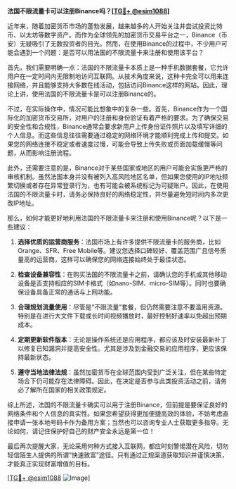 **法国不限流量卡可以注册Binance吗？[[TG💪+ @esim1088](https://t.me/s/esim1088)]**

近年来，随着加密货币市场的蓬勃发展，越来越多的人开始关注并尝试投资比特币、以太坊等数字资产。而作为全球领先的加密货币交易平台之一，Binance（币安）无疑吸引了无数投资者的目光。然而，在使用Binance的过程中，不少用户可能会遇到一个问题：是否可以用法国的不限流量卡来注册和使用该平台？

首先，我们需要明确一点：法国的不限流量卡本质上是一种手机数据套餐，它允许用户在一定时间内无限制地访问互联网。从技术角度来说，这种卡完全可以用来连接网络，并且能够支持大多数在线活动，包括访问Binance这样的网站。因此，理论上讲，使用法国的不限流量卡是可以注册Binance的。

不过，在实际操作中，情况可能比想象中的复杂一些。首先，Binance作为一个国际化的加密货币交易所，对用户的注册和身份验证有着严格的要求。为了确保交易的安全性和合规性，Binance通常会要求新用户上传身份证件照片以及填写详细的个人信息。而这些信息往往需要通过稳定的网络环境才能顺利完成上传和提交。如果您的网络连接不稳定或者速度过慢，可能会导致上传失败或页面加载缓慢等问题，从而影响注册流程。

此外，还需要注意的是，Binance对于某些国家或地区的用户可能会实施更严格的审核机制。虽然法国本身并没有被列入高风险地区名单，但如果您使用的IP地址频繁切换或者存在异常登录行为，也有可能会被系统标记为可疑账户。因此，在使用法国的不限流量卡时，请务必保持良好的网络稳定性，并尽量避免短时间内多次更改IP地址。

那么，如何才能更好地利用法国的不限流量卡来注册和使用Binance呢？以下是一些建议：

1. **选择优质的运营商服务**：法国市场上有许多提供不限流量卡的服务商，比如Orange、SFR、Free Mobile等。建议您选择口碑较好、覆盖范围广且信号质量高的运营商，这样可以确保您的网络连接始终处于最佳状态。

2. **检查设备兼容性**：在购买法国的不限流量卡之前，请确认您的手机或其他移动设备是否支持相应的SIM卡格式（如nano-SIM、micro-SIM等）。同时也要确保设备具备正常的通话与上网功能。

3. **合理规划流量使用**：尽管是“不限流量”套餐，但仍然需要注意不要滥用资源。特别是在进行大文件下载或长时间视频播放时，最好控制好速率以免超出预期成本。

4. **定期更新软件版本**：无论是操作系统还是应用程序，都应该及时安装最新补丁以修复已知漏洞并提高安全性。尤其是涉及到金融交易的应用程序，更应该保持最新状态。

5. **遵守当地法律法规**：虽然加密货币在全球范围内受到广泛关注，但在某些特定场合下仍可能存在法律障碍。因此，在决定是否参与此类投资活动之前，请务必了解所在国家的相关政策规定。

综上所述，法国的不限流量卡确实可以用于注册Binance，但前提是要保证良好的网络条件和个人信息的真实性。如果您希望获得更加便捷高效的体验，不妨考虑直接申请一张本地号码卡作为备用方案；当然也可以咨询专业人士获取更多指导。无论如何，请记住保护好自己的财产安全永远是第一位！

最后再次提醒大家，无论采用何种方式接入互联网，都应时刻警惕潜在风险，切勿轻信陌生人提供的所谓“快速致富”途径。只有通过正规渠道获取知识并谨慎决策，才能真正实现财富增值的目标。

[[TG💪+ @esim1088](https://t.me/s/esim1088) ![Image](https://i.postimg.cc/4NQfJmqS/Snipaste-2025-05-13-00-14-12.png)]